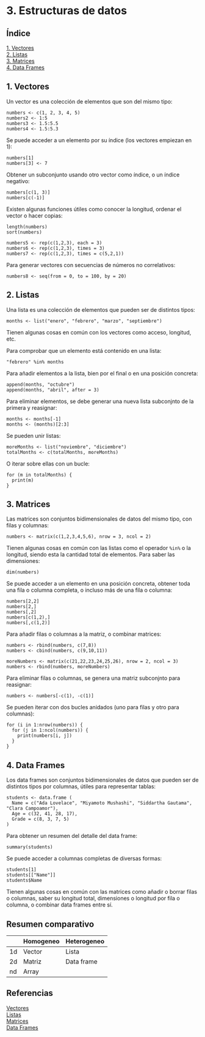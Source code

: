 # 3. Estructuras de datos

## Índice

[1. Vectores](#1-vectores)  
[2. Listas](#2-listas)  
[3. Matrices](#3-matrices)  
[4. Data Frames](#4-data-frames)

## 1. Vectores

Un vector es una colección de elementos que son del mismo tipo:

    numbers <- c(1, 2, 3, 4, 5)
    numbers2 <- 1:5
    numbers3 <- 1.5:5.5
    numbers4 <- 1.5:5.3

Se puede acceder a un elemento por su índice (los vectores empiezan en 1):

    numbers[1]
    numbers[3] <- 7

Obtener un subconjunto usando otro vector como índice, o un índice negativo:

    numbers[c(1, 3)]
    numbers[c(-1)]

Existen algunas funciones útiles como conocer la longitud, ordenar el vector o hacer copias:

    length(numbers)
    sort(numbers)

    numbers5 <- rep(c(1,2,3), each = 3)
    numbers6 <- rep(c(1,2,3), times = 3)
    numbers7 <- rep(c(1,2,3), times = c(5,2,1))

Para generar vectores con secuencias de números no correlativos:

    numbers8 <- seq(from = 0, to = 100, by = 20)

## 2. Listas

Una lista es una colección de elementos que pueden ser de distintos tipos:

    months <- list("enero", "febrero", "marzo", "septiembre")

Tienen algunas cosas en común con los vectores como acceso, longitud, etc.

Para comprobar que un elemento está contenido en una lista:

    "febrero" %in% months

Para añadir elementos a la lista, bien por el final o en una posición concreta:

    append(months, "octubre")
    append(months, "abril", after = 3)

Para eliminar elementos, se debe generar una nueva lista subconjnto de la primera y reasignar:

    months <- months[-1]
    months <- (months)[2:3]

Se pueden unir listas:

    moreMonths <- list("noviembre", "diciembre")
    totalMonths <- c(totalMonths, moreMonths)

O iterar sobre ellas con un bucle:

    for (m in totalMonths) {
      print(m)
    }

## 3. Matrices

Las matrices son conjuntos bidimensionales de datos del mismo tipo, con filas y columnas:

    numbers <- matrix(c(1,2,3,4,5,6), nrow = 3, ncol = 2)

Tienen algunas cosas en común con las listas como el operador `%in%` o la longitud, siendo esta la cantidad total de elementos. Para saber las dimensiones:

    dim(numbers)

Se puede acceder a un elemento en una posición concreta, obtener toda una fila o columna completa, o incluso más de una fila o columna:

    numbers[2,2]
    numbers[2,]
    numbers[,2]
    numbers[c(1,2),]
    numbers[,c(1,2)]

Para añadir filas o columnas a la matriz, o combinar matrices:

    numbers <- rbind(numbers, c(7,8))
    numbers <- cbind(numbers, c(9,10,11))

    moreNumbers <- matrix(c(21,22,23,24,25,26), nrow = 2, ncol = 3)
    numbers <- rbind(numbers, moreNumbers)

Para eliminar filas o columnas, se genera una matriz subconjnto para reasignar:

    numbers <- numbers[-c(1), -c(1)]

Se pueden iterar con dos bucles anidados (uno para filas y otro para columnas):

    for (i in 1:nrow(numbers)) {
      for (j in 1:ncol(numbers)) {
        print(numbers[i, j])
      }
    }

## 4. Data Frames

Los data frames son conjuntos bidimensionales de datos que pueden ser de distintos tipos por columnas, útiles para representar tablas:

    students <- data.frame (
      Name = c("Ada Lovelace", "Miyamoto Mushashi", "Siddartha Gautama", "Clara Campoamor"),
      Age = c(32, 41, 28, 17),
      Grade = c(8, 3, 7, 5)
    )

Para obtener un resumen del detalle del data frame:

    summary(students)

Se puede acceder a columnas completas de diversas formas:

    students[1]
    students[["Name"]]
    students$Name

Tienen algunas cosas en común con las matrices como añadir o borrar filas o columnas, saber su longitud total, dimensiones o longitud por fila o columna, o combinar data frames entre sí.

## Resumen comparativo

||Homogeneo|Heterogeneo
-|-|-
1d|Vector|Lista
2d|Matriz|Data frame
nd|Array

## Referencias

[Vectores](https://www.w3schools.com/r/r_vectors.asp)  
[Listas](https://www.w3schools.com/r/r_lists.asp)  
[Matrices](https://www.w3schools.com/r/r_matrices.asp)  
[Data Frames](https://www.w3schools.com/r/r_data_frames.asp)